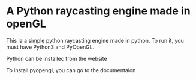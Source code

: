 # A Python raycasting engine made in openGL
This ia a simple python raycasting engine made in python.
To run it, you must have Python3 and PyOpenGL.

Python can be installec from the website

To install pyopengl, you can go to the documentaion
